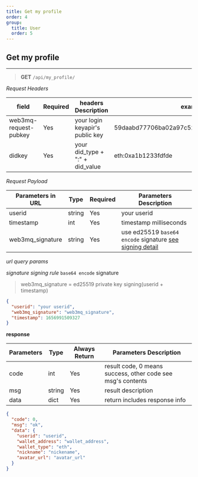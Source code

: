 ```yaml
---
title: Get my profile
order: 4
group:
  title: User
  order: 5
---
```


## Get my profile

---

> **GET** `/api/my_profile/`

_Request Headers_

| field                 | Required | headers Description             | example                                     |
| --------------------- | -------- | ------------------------------- | ------------------------------------------- |
| web3mq-request-pubkey | Yes      | your login keyapir's public key | 59daabd77706ba02a97c523513a2ceaed10e4275bd6 |
| didkey                | Yes      | your did_type + ":" + did_value | eth:0xa1b1233fdfde                          |

_Request Payload_

| Parameters in URL | Type   | Required | Parameters Description                               |
| ----------------- | ------ | -------- | ---------------------------------------------------- |
| userid            | string | Yes      | your userid                                          |
| timestamp         | int    | Yes      | timestamp milliseconds                               |
| web3mq_signature  | string | Yes      | use ed25519 `base64 encode` signature [see signing detail](/docs/Ethos-API/signature) |

_url query params_

_signature signing rule_
`base64 encode` signature

> web3mq_signature = ed25519 private key signing(userid + timestamp)

```json
{
  "userid": "your userid",
  "web3mq_signature": "web3mq_signature",
  "timestamp": 1656991509327
}
```

**response**

| Parameters | Type   | Always Return | Parameters Description                                      |
| ---------- | ------ | ------------- | ----------------------------------------------------------- |
| code       | int    | Yes           | result code, 0 means success, other code see msg's contents |
| msg        | string | Yes           | result description                                          |
| data       | dict   | Yes           | return includes response info                               |

```json
{
  "code": 0,
  "msg": "ok",
  "data": {
    "userid": "userid",
    "wallet_address": "wallet_address",
    "wallet_type": "eth",
    "nickname": "nickename",
    "avatar_url": "avatar_url"
  }
}
```
